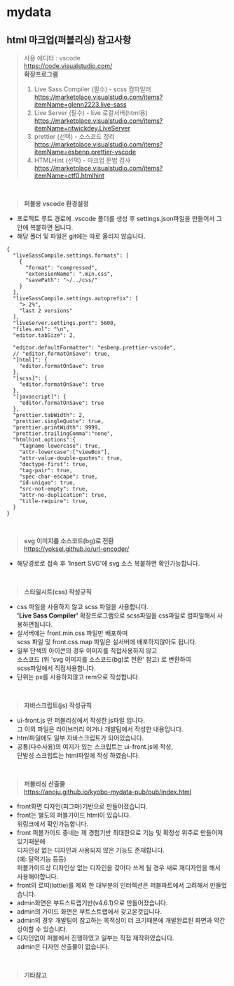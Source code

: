 # mydata

## html 마크업(퍼블리싱) 참고사항

> 사용 에디터 : vscode   
> <https://code.visualstudio.com/>   
> **확장프로그램**   
> 1. Live Sass Compiler (필수) - scss 컴파일러   
> <https://marketplace.visualstudio.com/items?itemName=glenn2223.live-sass>
> 2. Live Server (필수) - live 로컬서버(html용)   
> <https://marketplace.visualstudio.com/items?itemName=ritwickdey.LiveServer>
> 3. prettier (선택) - 소스코드 정리   
> <https://marketplace.visualstudio.com/items?itemName=esbenp.prettier-vscode>
> 4. HTMLHint (선택) - 마크업 문법 검사   
> <https://marketplace.visualstudio.com/items?itemName=ctf0.htmlhint>
<br />
   
> **퍼블용 vscode 환경설정**
- 프로젝트 루트 경로에 .vscode 폴더를 생성 후 settings.json파일을 만들어서 그안에 복붙하면 됩니다.
- 해당 폴더 및 파일은 git에는 따로 올리지 않습니다.

```
{
  "liveSassCompile.settings.formats": [
    {
      "format": "compressed",
      "extensionName": ".min.css",
      "savePath": "~/../css/"
    }
  ],
  "liveSassCompile.settings.autoprefix": [
    "> 2%",
    "last 2 versions"
  ],
  "liveServer.settings.port": 5600,
  "files.eol": "\n",
  "editor.tabSize": 2,

  "editor.defaultFormatter": "esbenp.prettier-vscode",
  // "editor.formatOnSave": true,
  "[html]": {
    "editor.formatOnSave": true
  },
  "[scss]": {
    "editor.formatOnSave": true
  },
  "[javascript]": {
    "editor.formatOnSave": true
  },
  "prettier.tabWidth": 2,
  "prettier.singleQuote": true,
  "prettier.printWidth": 9999,
  "prettier.trailingComma":"none",
  "htmlhint.options":{
    "tagname-lowercase": true,
    "attr-lowercase":["viewBox"],
    "attr-value-double-quotes": true,
    "doctype-first": true,
    "tag-pair": true,
    "spec-char-escape": true,
    "id-unique": true,
    "src-not-empty": true,
    "attr-no-duplication": true,
    "title-require": true,
  }
}
```
<br />

> **svg 이미지를 소스코드(bg)로 전환**   
> <https://yoksel.github.io/url-encoder/>   
- 해당경로로 접속 후 'Insert SVG'에 svg 소스 복붙하면 확인가능합니다.
<br />

> **스타일시트(css) 작성규칙**
- css 파일을 사용하지 않고 scss 파일을 사용합니다.<br />**'Live Sass Compiler'** 확장프로그램으로 scss파일을 css파일로 컴파일해서 사용하면됩니다.
- 실서버에는 front.min.css 파일만 배포하며<br />scss 파일 및 front.css.map 파일은 실서버에 배포하지않아도 됩니다.
- 일부 단색의 아이콘의 경우 이미지를 직접사용하지 않고<br />소스코드 (위 'svg 이미지를 소스코드(bg)로 전환' 참고) 로 변환하여<br />scss파일에서 직접사용합니다.
- 단위는 px를 사용하지않고 rem으로 작성합니다.
<br />

> **자바스크립트(js) 작성규칙**
- ui-front.js 만 퍼블리싱에서 작성한 js파일 입니다.<br />그 이외 파일은 라이브러리 이거나 개발팀에서 작성한 내용입니다.
- html파일에도 일부 자바스크립트가 되어있습니다.
- 공통(다수사용)의 여지가 있는 스크립트는 ui-front.js에 작성,<br />단발성 스크립트는 html파일에 작성 하였습니다.
<br />

> **퍼블리싱 산출물**   
> <https://anoju.github.io/kyobo-mydata-pub/pub/index.html>   
- front화면 디자인(피그마)기반으로 만들어졌습니다.
- front는 별도의 퍼블가이드 html이 있습니다.<br />위링크에서 확인가능합니다.
- front 퍼블가이드 중네는 제 경험기반 최대한으로 기능 및 확정성 위주로 만들어져있기때문에<br />디자인상 없는 디자인과 사용되지 않은 기능도 존재합니다.<br />(예: 달력기능 등등)<br />퍼블가이드상 디자인상 없는 디자인을 갖어다 쓰게 될 경우 새로 재디자인을 해서 사용해야합니다.
- front의 로띠(lottie)를 제외 한 대부분의 인터렉션은 퍼블파트에서 고려해서 만들었습니다.
- admin화면은 부트스트랩기반(v4.6.1)으로 만들어졌습니다.
- admin의 가이드 화면은 부트스트랩에서 갖고온것입니다.
- admin의 경우 개발팀이 참고하는 목적성이 더 크기때문에 개발완료된 화면과 약간 상이할 수 있습니다.
- 디자인없이 퍼블에서 진행하였고 일부는 직접 제작하였습니다.<br />admin은 디자인 산출물이 없습니다.
<br />

> **기타참고**   